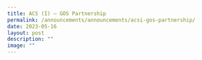 ```yaml
---
title: ACS (I) – GOS Partnership
permalink: /announcements/announcements/acsi-gos-partnership/
date: 2023-05-16
layout: post
description: ""
image: ""
---
```

